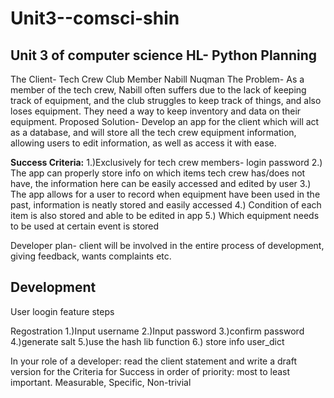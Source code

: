 # Unit3--comsci-shin
Unit 3 of computer science HL- Python
**Planning**
------------
The Client- Tech Crew Club Member Nabill Nuqman
The Problem- As a member of the tech crew, Nabill often suffers due to the lack of keeping track of equipment, and the club struggles to keep track of things, and also loses equipment. They need a way to keep inventory and data on their equipment.
Proposed Solution- Develop an app for the client which will act as a database, and will store all the tech crew equipment information, allowing users to edit information, as well as access it with ease.


**Success Criteria:**
1.)Exclusively for tech crew members- login password
2.) The app can properly store info on which items tech crew has/does not have, the information here can be easily accessed and edited by user
3.) The app allows for a user to record when equipment have been used in the past, information is neatly stored and easily accessed
4.) Condition of each item is also stored and able to be edited in app
5.) Which equipment needs to be used at certain event is stored

Developer plan- client will be involved in the entire process of development, giving feedback, wants complaints etc. 


**Development**
---------------
User loogin feature steps

Regostration
1.)Input username
2.)Input password
3.)confirm password
4.)generate salt
5.)use the hash lib function
6.) store info user_dict

In your role of a developer: read the client statement and write a draft version for the Criteria for Success in order of priority: most to least important.  Measurable, Specific, Non-trivial

